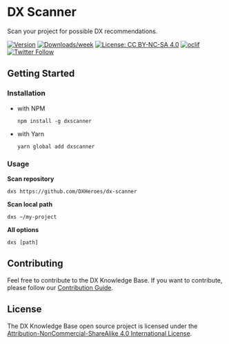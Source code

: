 # DX Scanner

Scan your project for possible DX recommendations.

[![Version](https://img.shields.io/npm/v/dx-scanner.svg)](https://npmjs.org/package/dx-scanner)
[![Downloads/week](https://img.shields.io/npm/dw/dx-scanner.svg)](https://npmjs.org/package/dx-scanner)
[![License: CC BY-NC-SA 4.0](https://img.shields.io/badge/License-CC%20BY--NC--SA%204.0-lightgrey.svg)](https://creativecommons.org/licenses/by-nc-sa/4.0/)
[![oclif](https://img.shields.io/badge/cli-oclif-brightgreen.svg)](https://oclif.io)
[![Twitter Follow](https://img.shields.io/twitter/follow/dxheroes?style=social)](https://twitter.com/DX_Heroes)

## Getting Started

### Installation

- with NPM
  
  ```npm install -g dxscanner``` 
- with Yarn 
  
  ```yarn global add dxscanner```

### Usage

**Scan repository**
```
dxs https://github.com/DXHeroes/dx-scanner
```
**Scan local path**
```
dxs ~/my-project
```

**All options**

```
dxs [path]
```


## Contributing

Feel free to contribute to the DX Knowledge Base. If you want to contribute, please follow our [Contribution Guide](CONTRIBUTING.md).

## License

The DX Knowledge Base open source project is licensed under the [Attribution-NonCommercial-ShareAlike 4.0 International License](https://creativecommons.org/licenses/by-nc-sa/4.0/).
